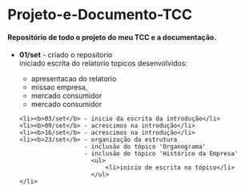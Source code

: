 Projeto-e-Documento-TCC
=========================

<h4>Repositório de todo o projeto do meu TCC e a documentação.</h4>
<ul>
	<li><b>01/set</b> - criado o repositorio</li>
			 iniciado escrita do relatorio
			 	topicos desenvolvidos:
			 <ul>	
				 <li>apresentacao do relatorio</li>
				 <li>missao empresa,</li>
				 <li>mercado consumidor</li>
				 <li>mercado consumidor</li>
			 </ul>	 
				 
	<li><b>03/set</b> - inicio da escrita da introdução</li>
	<li><b>09/set</b> - acrescimos na introdução</li>
	<li><b>16/set</b> - acrescimos na introdução</li>
	<li><b>23/set</b> - organização da estrutura
					  - inclusão do tópico 'Organograma'
					  - inclusão do tópico 'Histórico da Empresa'
					  	<ul>
					  		<li>inicio de escrita no tópico</li>
					  	</ul>
  	</li>
</ul>
